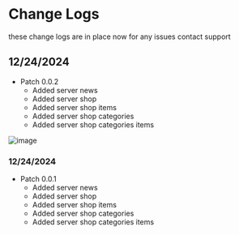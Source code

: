 # Change Logs

these change logs are in place now for any issues contact support

## 12/24/2024
- Patch 0.0.2
  - Added server news
  - Added server shop
  - Added server shop items
  - Added server shop categories
  - Added server shop categories items

![image](https://raw.githubusercontent.com/WSroleplay/wsrp-launcher-assets/main/change-logs-imgs/0.0.2.jpg)

### 12/24/2024
- Patch 0.0.1
  - Added server news
  - Added server shop
  - Added server shop items
  - Added server shop categories
  - Added server shop categories items

